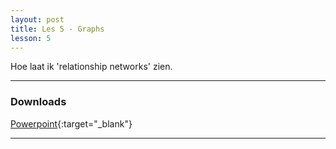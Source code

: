 ```yaml
---
layout: post
title: Les 5 - Graphs
lesson: 5
---
```


Hoe laat ik 'relationship networks' zien.

***

### Downloads

[Powerpoint](https://drive.google.com/file/d/1BLXM6oZuBSBwnVMYVJOn4qUt9dSroM2J/view?usp=sharing){:target="_blank"}

***